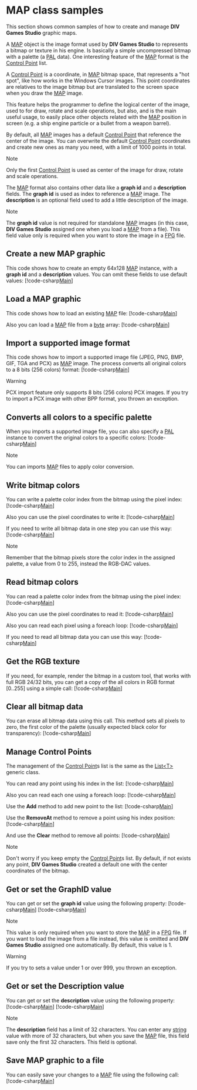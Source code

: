 ﻿# MAP class samples
This section shows common samples of how to create and manage **DIV Games Studio** graphic maps.

A [MAP](xref:DIV2.Format.Exporter.MAP) object is the image format used by **DIV Games Studio** to represents a 
bitmap or texture in his engine. Is basically a simple uncompressed bitmap with a palette (a 
[PAL](xref:DIV2.Format.Exporter.PAL) data). One interesting feature of the [MAP](xref:DIV2.Format.Exporter.MAP) 
format is the [Control Point](xref:DIV2.Format.Exporter.ControlPoint) list.

A [Control Point](xref:DIV2.Format.Exporter.ControlPoint) is a coordinate, in [MAP](xref:DIV2.Format.Exporter.MAP)
bitmap space, that represents a "hot spot", like how works in the Windows Cursor images. This point coordinates are
relatives to the image bitmap but are translated to the screen space when you draw the 
[MAP](xref:DIV2.Format.Exporter.MAP) image.

This feature helps the programmer to define the logical center of the image, used to for draw, rotate and scale 
operations, but also, and is the main useful usage, to easily place other objects related with the 
[MAP](xref:DIV2.Format.Exporter.MAP) position in screen (e.g. a ship engine particle or a bullet from a weapon barrel).

By default, all [MAP](xref:DIV2.Format.Exporter.MAP) images has a default 
[Control Point](xref:DIV2.Format.Exporter.ControlPoint) that reference the center of the image. You can overwrite
the default [Control Point](xref:DIV2.Format.Exporter.ControlPoint) coordinates and create new ones as many you need, 
with a limit of 1000 points in total.

> [!NOTE]
> Only the first [Control Point](xref:DIV2.Format.Exporter.ControlPoint) is used as center of the image for draw, 
> rotate and scale operations.

The [MAP](xref:DIV2.Format.Exporter.MAP) format also contains other data like a **graph id** and a 
**description** fields. The **graph id** is used as index to reference a [MAP](xref:DIV2.Format.Exporter.MAP) 
image. The **description** is an optional field used to add a little description of the image.

> [!NOTE]
> The **graph id** value is not required for standalone [MAP](xref:DIV2.Format.Exporter.MAP) images (in this case, 
> **DIV Games Studio** assigned one when you load a [MAP](xref:DIV2.Format.Exporter.MAP) from a file).
> This field value only is required when you want to store the image in a [FPG](xref:DIV2.Format.Exporter.FPG) file.

## Create a new MAP graphic
This code shows how to create an empty 64x128 [MAP](xref:DIV2.Format.Exporter.MAP) instance, with a **graph id** 
and a **description** values. You can omit these fields to use default values:
[!code-csharp[Main](samples.cs?range=4-5)]

## Load a MAP graphic
This code shows how to load an existing [MAP](xref:DIV2.Format.Exporter.MAP) file:
[!code-csharp[Main](samples.cs?range=8)]

Also you can load a [MAP](xref:DIV2.Format.Exporter.MAP) file from a [byte](xref:System.Byte) array:
[!code-csharp[Main](samples.cs?range=11-12)]

## Import a supported image format
This code shows how to import a supported image file (JPEG, PNG, BMP, GIF, TGA and PCX) as 
[MAP](xref:DIV2.Format.Exporter.MAP) image. The process converts all original colors to a 8 bits (256 colors) format:
[!code-csharp[Main](samples.cs?range=15)]

> [!WARNING]
> PCX import feature only supports 8 bits (256 colors) PCX images. If you try to import a PCX image with other BPP 
> format, you thrown an exception.

## Converts all colors to a specific palette
When you imports a supported image file, you can also specify a [PAL](xref:DIV2.Format.Exporter.PAL) instance to
convert the original colors to a specific colors:
[!code-csharp[Main](samples.cs?range=18-19)]

> [!NOTE]
> You can imports [MAP](xref:DIV2.Format.Exporter.MAP) files to apply color conversion.

## Write bitmap colors
You can write a palette color index from the bitmap using the pixel index:
[!code-csharp[Main](samples.cs?range=22)]

Also you can use the pixel coordinates to write it:
[!code-csharp[Main](samples.cs?range=25)]

If you need to write all bitmap data in one step you can use this way:
[!code-csharp[Main](samples.cs?range=28-31)]

> [!NOTE]
> Remember that the bitmap pixels store the color index in the assigned palette, a value from 0 to 255, instead 
> the RGB-DAC values.

## Read bitmap colors
You can read a palette color index from the bitmap using the pixel index:
[!code-csharp[Main](samples.cs?range=34)]

Also you can use the pixel coordinates to read it:
[!code-csharp[Main](samples.cs?range=37)]

Also you can read each pixel using a foreach loop:
[!code-csharp[Main](samples.cs?range=40-43)]

If you need to read all bitmap data you can use this way:
[!code-csharp[Main](samples.cs?range=46)]

## Get the RGB texture
If you need, for example, render the bitmap in a custom tool, that works with full RGB 24/32 bits, you can get a 
copy of the all colors in RGB format [0..255] using a simple call:
[!code-csharp[Main](samples.cs?range=49)]

## Clear all bitmap data
You can erase all bitmap data using this call. This method sets all pixels to zero, the first color of the palette
(usually expected black color for transparency):
[!code-csharp[Main](samples.cs?range=52)]

## Manage Control Points
The management of the [Control Point](xref:DIV2.Format.Exporter.ControlPoint)s list is the same as the 
[List\<T\>](xref:System.Collections.Generic.List`1) generic class.

You can read any point using his index in the list:
[!code-csharp[Main](samples.cs?range=55)]

Also you can read each one using a foreach loop:
[!code-csharp[Main](samples.cs?range=58-61)]

Use the **Add** method to add new point to the list:
[!code-csharp[Main](samples.cs?range=64)]

Use the **RemoveAt** method to remove a point using his index position:
[!code-csharp[Main](samples.cs?range=67)]

And use the **Clear** method to remove all points:
[!code-csharp[Main](samples.cs?range=70)]

> [!NOTE]
> Don't worry if you keep empty the [Control Point](xref:DIV2.Format.Exporter.ControlPoint)s list. By default,
> if not exists any point, **DIV Games Studio** created a default one with the center coordinates of the bitmap.

## Get or set the GraphID value
You can get or set the **graph id** value using the following property:
[!code-csharp[Main](samples.cs?range=73)]
[!code-csharp[Main](samples.cs?range=76)]

> [!NOTE]
> This value is only required when you want to store the [MAP](xref:DIV2.Format.Exporter.MAP) in a 
> [FPG](xref:DIV2.Format.Exporter.FPG) file. If you want to load the image from a file instead, this value is
> omitted and **DIV Games Studio** assigned one automatically. By default, this value is 1.

> [!WARNING]
> If you try to sets a value under 1 or over 999, you thrown an exception.

## Get or set the Description value
You can get or set the **description** value using the following property:
[!code-csharp[Main](samples.cs?range=79)]
[!code-csharp[Main](samples.cs?range=82)]

> [!NOTE]
> The **description** field has a limit of 32 characters. You can enter any [string](xref:System.String) value with more of 32 characters, 
> but when you save the [MAP](xref:DIV2.Format.Exporter.MAP) file, this field save only the first 32 characters.
> This field is optional.

## Save MAP graphic to a file
You can easily save your changes to a [MAP](xref:DIV2.Format.Exporter.MAP) file using the following call:
[!code-csharp[Main](samples.cs?range=85)]
